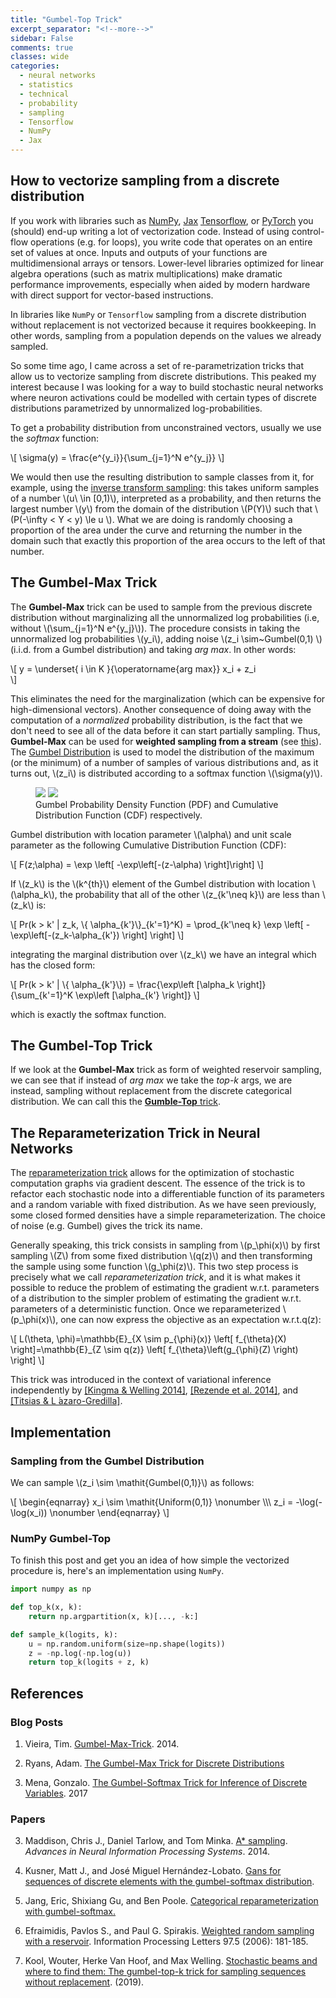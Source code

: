 ```yaml
---
title: "Gumbel-Top Trick"
excerpt_separator: "<!--more-->"
sidebar: False
comments: true
classes: wide
categories:
  - neural networks
  - statistics
  - technical
  - probability 
  - sampling
  - Tensorflow
  - NumPy
  - Jax
---
```


## How to vectorize sampling from a discrete distribution

If you work with libraries such as [NumPy](https://numpy.org/),
[Jax](https://jax.readthedocs.io/en/latest/)
[Tensorflow](https://www.tensorflow.org/), or [PyTorch](https://pytorch.org/)
you (should) end-up writing a lot of vectorization code. Instead of using
control-flow operations (e.g. for loops), you write code that operates on an
entire set of values at once. Inputs and outputs of your functions are
multidimensional arrays or tensors. Lower-level libraries optimized for linear
algebra operations (such as matrix multiplications) make dramatic performance
improvements, especially when aided by modern hardware with direct support for
vector-based instructions.

In libraries like `NumPy` or `Tensorflow` sampling from a discrete distribution
without replacement is not vectorized because it requires bookkeeping. In other
words, sampling from a population depends on the values we already sampled.

So some time ago, I came across a set of re-parametrization tricks that allow us
to vectorize sampling from discrete distributions. This peaked my interest
because I was looking for a way to build stochastic neural networks where neuron
activations could be modelled with certain types of discrete distributions
parametrized by unnormalized log-probabilities.

To get a probability distribution from unconstrained vectors, usually we use the
_softmax_ function:

\\[ \sigma(y) = \frac{e^{y_i}}{\sum_{j=1}^N e^{y_j}} \\]

We would then use the resulting distribution to sample classes from it, for
example, using the [inverse transform
sampling](https://en.wikipedia.org/wiki/Inverse_transform_sampling): this takes
uniform samples of a number \\(u\\ \in \[0,1\)\\), interpreted as a probability,
and then returns the largest number \\(y\\) from the domain of the distribution
\\(P(Y)\\) such that \\(P(-\\infty < Y < y) \\le u \\). What we are doing is
randomly choosing a proportion of the area under the curve and returning the
number in the domain such that exactly this proportion of the area occurs to the
left of that number.

## The Gumbel-Max Trick

The **Gumbel-Max** trick can be used to sample from the previous discrete
distribution without marginalizing all the unnormalized log probabilities (i.e,
without \\(\sum_{j=1}^N e^{y_j}\\)). The procedure consists in taking the
unnormalized log probabilities \\(y_i\\), adding noise \\(z_i \sim~Gumbel(0,1)
\\) (i.i.d. from a Gumbel distribution)
and taking _arg max_. In other words:

\\[
    y = \underset{ i \in K }{\operatorname{arg max}} x_i + z_i    
\\]

This eliminates the need for the marginalization (which can be expensive for
high-dimensional vectors). Another consequence of doing away with the
computation of a _normalized_ probability distribution, is the fact that we
don't need to see all of the data before it can start partially sampling. Thus,
**Gumbel-Max** can be used for **weighted sampling from a stream**
(see [this](http://utopia.duth.gr/~pefraimi/research/data/2007EncOfAlg.pdf)). The
[Gumbel Distribution](https://en.wikipedia.org/wiki/Gumbel_distribution) is used
to model the distribution of the maximum (or the minimum) of a number of samples
of various distributions and, as it turns out, \\(z_i\\) is distributed
according to a softmax function \\(\sigma(y)\\).


<figure class="half">
    <a href="/assets/images/posts/gumbel_density.png"><img src="/assets/images/posts/gumbel_density.png"></a>
    <a href="/assets/images/posts/gumbel_cumulative.png"><img src="/assets/images/posts/gumbel_cumulative.png"></a>
    <figcaption>Gumbel Probability Density Function (PDF) and  Cumulative Distribution Function (CDF) respectively.</figcaption>
</figure>


Gumbel distribution with location parameter \\(\\alpha\\) and unit scale
parameter as the following Cumulative Distribution Function (CDF):

\\[
    F(z;\alpha) =  \exp \left[ -\exp\left[-(z-\alpha) \right]\right]
\\]

If \\(z_k\\) is the \\(k^{th}\\) element of the Gumbel distribution with
location \\(\alpha\_k\\), the probability that all of the other \\(z\_{k'\neq
k}\\) are less than \\(z_k\\) is:

\\[
    Pr(k > k' | z_k, \\{ \alpha_{k'}\\}\_{k'=1}^K) = \prod\_{k'\neq k} \exp \left[ -\exp\left[-(z_k-\alpha\_{k'}) \right] \right]
\\]

integrating the marginal distribution over \\(z_k\\) we have an integral which
has the closed form:

\\[
    Pr(k > k' | \\{ \alpha\_{k'}\\}) = \frac{\exp\left [\alpha\_k \right]}{\sum_{k'=1}^K \exp\left [\alpha\_{k'} \right]} 
\\]

which is exactly the softmax function. 

## The Gumbel-Top Trick
If we look at the **Gumbel-Max** trick as form of weighted reservoir sampling,
we can see that if instead of _arg max_ we take the _top-k_ args, we are
instead, sampling without replacement from the discrete categorical
distribution. We can call this the [**Gumble-Top**
trick](http://disq.us/p/1xber9v). 

## The Reparameterization Trick in Neural Networks
The [reparameterization trick](https://arxiv.org/pdf/1611.00712.pdf) allows for
the optimization of stochastic computation graphs via gradient descent. The
essence of the trick is to refactor each stochastic node into a differentiable
function of its parameters and a random variable with fixed distribution. As we
have seen previously, some closed formed densities have a simple
reparameterization. The choice of noise (e.g. Gumbel) gives the trick its name. 

Generally speaking, this trick consists in sampling from \\(p_\phi(x)\\) by
first sampling \\(Z\\) from some fixed distribution \\(q(z)\\) and then
transforming the sample using some function \\(g_\phi(z)\\). This two step
process is precisely what we call _reparameterization trick_, and it is what
makes it possible to reduce the problem of estimating the gradient w.r.t.
parameters of a distribution to the simpler problem of estimating the gradient
w.r.t. parameters of a deterministic function. Once we reparameterized
\\(p_\phi(x)\\), one can now express the objective as an expectation w.r.t.q(z): 

\\[
    L(\theta, \phi)=\mathbb{E}\_{X \sim p\_{\phi}(x)} \left[ f\_{\theta}(X) \right]=\mathbb{E}_{Z \sim q(z)} \left[ f\_{\theta}\left(g\_{\phi}(Z) \right) \right]
\\]

This trick was introduced in the context of variational inference independently
by [\[Kingma & Welling 2014\]](https://arxiv.org/pdf/1312.6114.pdf), [\[Rezende
et al. 2014\]](https://arxiv.org/abs/1401.4082), and [\[Titsias & L
́azaro-Gredilla\]](http://proceedings.mlr.press/v32/titsias14.pdf).


## Implementation

### Sampling from the Gumbel Distribution
We can sample \\(z_i \sim \mathit{Gumbel(0,1)}\\) as follows:

\\[
    \begin{eqnarray}
    x_i \sim \mathit{Uniform(0,1)} \nonumber \\\\\\
    z_i = -\log(-\log(x_i)) \nonumber
    \end{eqnarray}
\\]

### NumPy Gumbel-Top 
To finish this post and get you an idea of how simple the vectorized procedure
is, here's an implementation using `NumPy`.

<!-- 
    """ top_k
    
    Args:
        x (ndarray): an array of elements  
        k (int): number of elements to return

    Returns:
        an array (ndarray[int]): with the indices of the largest elements in x
    """

    """ samples_k

    Args:
        logits: ndarray with unnormalized log probabilities
        k: number of classes to be sampled
    
    Returns:
        an array (ndarray[int]): with the indices of the sampled classes
    """
-->

```python
import numpy as np

def top_k(x, k):
    return np.argpartition(x, k)[..., -k:]

def sample_k(logits, k):
    u = np.random.uniform(size=np.shape(logits))
    z = -np.log(-np.log(u))
    return top_k(logits + z, k)
```


<!--
from tensorflow 
```
// Guesstimate of cost; 4*N*log(K) 
    // If K == N, assume the cost is N*log(K + 1).
```
or topk parallel partial sort http://on-demand.gputechconf.com/gtc/2009/presentations/1034-Multi-GPU-Recommendation-System.pdf
https://code.google.com/archive/p/ggks/
Facebook implementation over cuda using radixSelect:
https://github.com/facebook/fbcuda/blob/master/TopKElements.cuh
most implementations use radix select
https://github.com/facebook/fbcuda/blob/master/TopKElements.cuh

To get the top-k elements in sorted order in this way takes O(n + k log k) time.
-->

## References

### Blog Posts

1. Vieira, Tim. [Gumbel-Max-Trick](https://timvieira.github.io/blog/post/2014/07/31/gumbel-max-trick/). 2014. 

2. Ryans, Adam. [The Gumbel-Max Trick for Discrete Distributions](https://lips.cs.princeton.edu/the-gumbel-max-trick-for-discrete-distributions/)
   
3. Mena, Gonzalo. [The Gumbel-Softmax Trick for Inference of Discrete Variables](https://casmls.github.io/general/2017/02/01/GumbelSoftmax.html). 2017

### Papers

3. Maddison, Chris J., Daniel Tarlow, and Tom Minka. [A* sampling](https://papers.nips.cc/paper/5449-a-sampling.pdf). _Advances in Neural Information Processing Systems_. 2014.

4. Kusner, Matt J., and José Miguel Hernández-Lobato. [Gans for sequences of discrete elements with the gumbel-softmax distribution](https://arxiv.org/abs/1611.04051).

5. Jang, Eric, Shixiang Gu, and Ben Poole. [Categorical reparameterization with
   gumbel-softmax.](https://arxiv.org/pdf/1611.01144.pdf)

6. Efraimidis, Pavlos S., and Paul G. Spirakis. [Weighted random sampling with a
   reservoir](http://utopia.duth.gr/~pefraimi/research/data/2007EncOfAlg.pdf). Information Processing Letters 97.5 (2006): 181-185.

7. Kool, Wouter, Herke Van Hoof, and Max Welling. [Stochastic beams and where to
   find them: The gumbel-top-k trick for sampling sequences without
   replacement](https://arxiv.org/abs/1903.06059). (2019).
